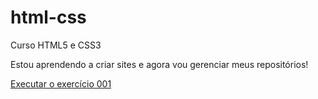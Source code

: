 # html-css
 Curso HTML5 e CSS3

 Estou aprendendo a criar sites e agora vou gerenciar meus repositórios!

 <a href="https://odadianarocha.github.io/html-css/exercicios/ex001/index.html">Executar o exercício 001</a>
